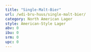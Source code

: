```yaml
---
title: "Single-Malt-Bier"
url: /wdi-bru-huus/single-malt-bier/
category: North American Lager
style: American-Style Lager
abv: 0
ibu: 0
srm: 0
upc: 0
---
```


